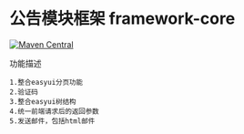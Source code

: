 # 公告模块框架 framework-core
[![Maven Central](https://maven-badges.herokuapp.com/maven-central/com.github.fartherp/framework-core/badge.svg)](https://maven-badges.herokuapp.com/maven-central/com.github.fartherp/framework-core/)

功能描述

```
1.整合easyui分页功能
2.验证码
3.整合easyui树结构
4.统一前端请求后的返回参数
5.发送邮件，包括html邮件
```
